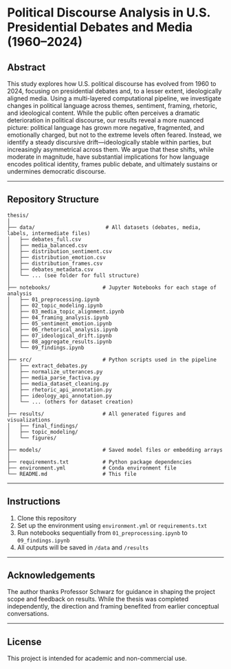 # Political Discourse Analysis in U.S. Presidential Debates and Media (1960–2024)

## Abstract
This study explores how U.S. political discourse has evolved from 1960 to 2024, focusing on presidential debates and, to a lesser extent, ideologically aligned media. Using a multi-layered computational pipeline, we investigate changes in political language across themes, sentiment, framing, rhetoric, and ideological content. While the public often perceives a dramatic deterioration in political discourse, our results reveal a more nuanced picture: political language has grown more negative, fragmented, and emotionally charged, but not to the extreme levels often feared. Instead, we identify a steady discursive drift—ideologically stable within parties, but increasingly asymmetrical across them. We argue that these shifts, while moderate in magnitude, have substantial implications for how language encodes political identity, frames public debate, and ultimately sustains or undermines democratic discourse.

---

## Repository Structure

```
thesis/
│
├── data/                       # All datasets (debates, media, labels, intermediate files)
│   ├── debates_full.csv
│   ├── media_balanced.csv
│   ├── distribution_sentiment.csv
│   ├── distribution_emotion.csv
│   ├── distribution_frames.csv
│   ├── debates_metadata.csv
│   └── ... (see folder for full structure)
│
├── notebooks/                 # Jupyter Notebooks for each stage of analysis
│   ├── 01_preprocessing.ipynb
│   ├── 02_topic_modeling.ipynb
│   ├── 03_media_topic_alignment.ipynb
│   ├── 04_framing_analysis.ipynb
│   ├── 05_sentiment_emotion.ipynb
│   ├── 06_rhetorical_analysis.ipynb
│   ├── 07_ideological_drift.ipynb
│   ├── 08_aggregate_results.ipynb
│   └── 09_findings.ipynb
│
├── src/                       # Python scripts used in the pipeline
│   ├── extract_debates.py
│   ├── normalize_utterances.py
│   ├── media_parse_factiva.py
│   ├── media_dataset_cleaning.py
│   ├── rhetoric_api_annotation.py
│   ├── ideology_api_annotation.py
│   └── ... (others for dataset creation)
│
├── results/                   # All generated figures and visualizations
│   ├── final_findings/
│   ├── topic_modeling/
│   └── figures/
│
├── models/                    # Saved model files or embedding arrays
│
├── requirements.txt           # Python package dependencies
├── environment.yml            # Conda environment file
└── README.md                  # This file
```

---

## Instructions

1. Clone this repository
2. Set up the environment using `environment.yml` or `requirements.txt`
3. Run notebooks sequentially from `01_preprocessing.ipynb` to `09_findings.ipynb`
4. All outputs will be saved in `/data` and `/results`

---

## Acknowledgements

The author thanks Professor Schwarz for guidance in shaping the project scope and feedback on results. While the thesis was completed independently, the direction and framing benefited from earlier conceptual conversations.

---

## License

This project is intended for academic and non-commercial use.
